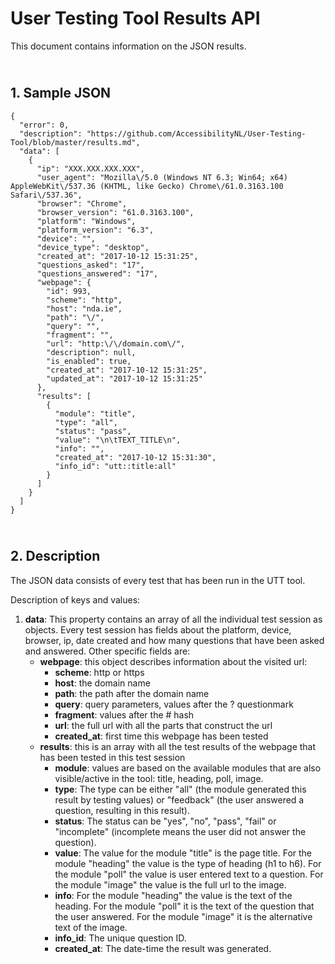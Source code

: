 User Testing Tool Results API
==================================
This document contains information on the JSON results.

<br/>1. Sample JSON
----------------------------------
```
{
  "error": 0,
  "description": "https://github.com/AccessibilityNL/User-Testing-Tool/blob/master/results.md",
  "data": [
    {
      "ip": "XXX.XXX.XXX.XXX",
      "user_agent": "Mozilla\/5.0 (Windows NT 6.3; Win64; x64) AppleWebKit\/537.36 (KHTML, like Gecko) Chrome\/61.0.3163.100 Safari\/537.36",
      "browser": "Chrome",
      "browser_version": "61.0.3163.100",
      "platform": "Windows",
      "platform_version": "6.3",
      "device": "",
      "device_type": "desktop",
      "created_at": "2017-10-12 15:31:25",
      "questions_asked": "17",
      "questions_answered": "17",
      "webpage": {
        "id": 993,
        "scheme": "http",
        "host": "nda.ie",
        "path": "\/",
        "query": "",
        "fragment": "",
        "url": "http:\/\/domain.com\/",
        "description": null,
        "is_enabled": true,
        "created_at": "2017-10-12 15:31:25",
        "updated_at": "2017-10-12 15:31:25"
      },
      "results": [
        {
          "module": "title",
          "type": "all",
          "status": "pass",
          "value": "\n\tTEXT_TITLE\n",
          "info": "",
          "created_at": "2017-10-12 15:31:30",
          "info_id": "utt::title:all"
        }
      ]
    }
  ]
}
```

<br/>2. Description
----------------------------------
The JSON data consists of every test that has been run in the UTT tool. 

Description of keys and values:

1.  **data**: This property contains an array of all the individual test session as objects. Every test session has fields about the platform, device, browser, ip, date created and how many questions that have been asked and answered. Other specific fields are: 
    - **webpage**: this object describes information about the visited url:
        - **scheme**: http or https
        - **host**: the domain name
        - **path**: the path after the domain name
        - **query**: query parameters, values after the ? questionmark
        - **fragment**: values after the # hash
        - **url**: the full url with all the parts that construct the url
        - **created_at**: first time this webpage has been tested
    - **results**: this is an array with all the test results of the webpage that has been tested in this test session
       - **module**: values are based on the available modules that are also visible/active in the tool: title, heading, poll, image.
       - **type**: The type can be either "all" (the module generated this result by testing values)  or "feedback" (the user answered a question, resulting in this result).
       - **status**: The status can be "yes", "no", "pass", "fail" or "incomplete" (incomplete means the user did not answer the question).
       - **value**: The value for the module "title" is the page title. For the module "heading" the value is the type of heading (h1 to h6). For the module "poll" the value is user entered text to a question. For the module "image" the value is the full url to the image.
       - **info**: For the module "heading" the value is the text of the heading. For the module "poll" it is the text of the question that the user answered. For the module "image" it is the alternative text of the image.
       - **info_id**: The unique question ID.
       - **created_at**: The date-time the result was generated.